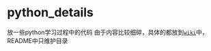 # python_details
放一些python学习过程中的代码
由于内容比较细碎，具体的都放到[`wiki`](https://github.com/xiabofei/python_details/wiki)中，README中只维护目录
